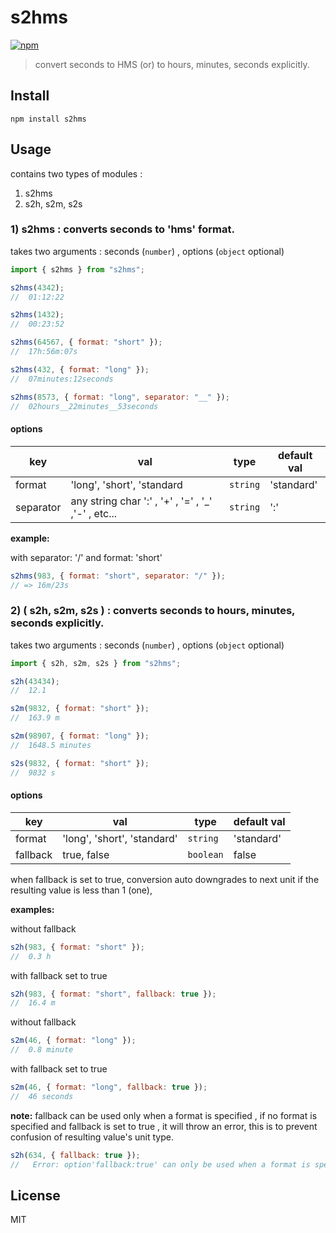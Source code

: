 # s2hms

[![npm][npm-img]][npm-url]

> convert seconds to HMS (or) to hours, minutes, seconds explicitly.

## Install

```
npm install s2hms
```

## Usage

contains two types of modules :

1. s2hms
2. s2h, s2m, s2s

### 1) s2hms : converts seconds to 'hms' format.

takes two arguments : seconds (`number`) , options (`object` optional)

```js
import { s2hms } from "s2hms";

s2hms(4342);
//  01:12:22

s2hms(1432);
//  00:23:52

s2hms(64567, { format: "short" });
//  17h:56m:07s

s2hms(432, { format: "long" });
//  07minutes:12seconds

s2hms(8573, { format: "long", separator: "__" });
//  02hours__22minutes__53seconds
```

#### options

| **key**   | **val**                                              | **type** | **default val** |
| --------- |------------------------------------------------------| -------- |-----------------|
| format    | 'long', 'short', 'standard                           | `string` | 'standard'      |
| separator | any string char ':' , '+' , '=' , '\_' ,'-' , etc... | `string` | ':'             |

**example:**

with separator: '/' and format: 'short'

```js
s2hms(983, { format: "short", separator: "/" });
// => 16m/23s
```

### 2) ( s2h, s2m, s2s ) : converts seconds to hours, minutes, seconds explicitly.

takes two arguments : seconds (`number`) , options (`object` optional)

```js
import { s2h, s2m, s2s } from "s2hms";

s2h(43434);
//  12.1

s2m(9832, { format: "short" });
//  163.9 m

s2m(98907, { format: "long" });
//  1648.5 minutes

s2s(9832, { format: "short" });
//  9832 s
```

#### options

| **key**  | **val**                    | **type**  | **default val** |
| -------- |----------------------------| --------- |-----------------|
| format   | 'long', 'short', 'standard' | `string`  | 'standard'       |
| fallback | true, false                | `boolean` | false           |

when fallback is set to true, conversion auto downgrades to next unit if the resulting value is less than 1 (one),

**examples:**

without fallback

```js
s2h(983, { format: "short" });
//  0.3 h
```

with fallback set to true

```js
s2h(983, { format: "short", fallback: true });
//  16.4 m
```

without fallback

```js
s2m(46, { format: "long" });
//  0.8 minute
```

with fallback set to true

```js
s2m(46, { format: "long", fallback: true });
//  46 seconds
```

**note:**
fallback can be used only when a format is specified , if no format is specified and fallback is set to true , it will throw an error, this is to prevent confusion of resulting value's unit type.

```js
s2h(634, { fallback: true });
//   Error: option'fallback:true' can only be used when a format is specified
```

## License

MIT

[npm-img]: https://img.shields.io/npm/v/s2hms.svg
[npm-url]: https://npmjs.com/package/s2hms
